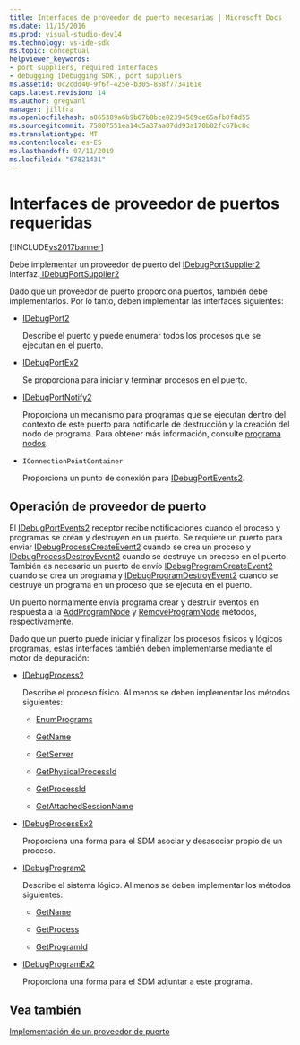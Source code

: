 ```yaml
---
title: Interfaces de proveedor de puerto necesarias | Microsoft Docs
ms.date: 11/15/2016
ms.prod: visual-studio-dev14
ms.technology: vs-ide-sdk
ms.topic: conceptual
helpviewer_keywords:
- port suppliers, required interfaces
- debugging [Debugging SDK], port suppliers
ms.assetid: 0c2cdd40-9f6f-425e-b305-858f7734161e
caps.latest.revision: 14
ms.author: gregvanl
manager: jillfra
ms.openlocfilehash: a065389a6b9b67b8bce82394569ce65afb0f8d55
ms.sourcegitcommit: 75807551ea14c5a37aa07dd93a170b02fc67bc8c
ms.translationtype: MT
ms.contentlocale: es-ES
ms.lasthandoff: 07/11/2019
ms.locfileid: "67821431"
---
```

# <a name="required-port-supplier-interfaces"></a>Interfaces de proveedor de puertos requeridas
[!INCLUDE[vs2017banner](../../includes/vs2017banner.md)]

Debe implementar un proveedor de puerto del [IDebugPortSupplier2](../../extensibility/debugger/reference/idebugportsupplier2.md) interfaz.[ IDebugPortSupplier2](../../extensibility/debugger/reference/idebugportsupplier2.md)  
  
 Dado que un proveedor de puerto proporciona puertos, también debe implementarlos. Por lo tanto, deben implementar las interfaces siguientes:  
  
- [IDebugPort2](../../extensibility/debugger/reference/idebugport2.md)  
  
     Describe el puerto y puede enumerar todos los procesos que se ejecutan en el puerto.  
  
- [IDebugPortEx2](../../extensibility/debugger/reference/idebugportex2.md)  
  
     Se proporciona para iniciar y terminar procesos en el puerto.  
  
- [IDebugPortNotify2](../../extensibility/debugger/reference/idebugportnotify2.md)  
  
     Proporciona un mecanismo para programas que se ejecutan dentro del contexto de este puerto para notificarle de destrucción y la creación del nodo de programa. Para obtener más información, consulte [programa nodos](../../extensibility/debugger/program-nodes.md).  
  
- `IConnectionPointContainer`  
  
     Proporciona un punto de conexión para [IDebugPortEvents2](../../extensibility/debugger/reference/idebugportevents2.md).  
  
## <a name="port-supplier-operation"></a>Operación de proveedor de puerto  
 El [IDebugPortEvents2](../../extensibility/debugger/reference/idebugportevents2.md) receptor recibe notificaciones cuando el proceso y programas se crean y destruyen en un puerto. Se requiere un puerto para enviar [IDebugProcessCreateEvent2](../../extensibility/debugger/reference/idebugprocesscreateevent2.md) cuando se crea un proceso y [IDebugProcessDestroyEvent2](../../extensibility/debugger/reference/idebugprocessdestroyevent2.md) cuando se destruye un proceso en el puerto. También es necesario un puerto de envío [IDebugProgramCreateEvent2](../../extensibility/debugger/reference/idebugprogramcreateevent2.md) cuando se crea un programa y [IDebugProgramDestroyEvent2](../../extensibility/debugger/reference/idebugprogramdestroyevent2.md) cuando se destruye un programa en un proceso que se ejecuta en el puerto.  
  
 Un puerto normalmente envía programa crear y destruir eventos en respuesta a la [AddProgramNode](../../extensibility/debugger/reference/idebugportnotify2-addprogramnode.md) y [RemoveProgramNode](../../extensibility/debugger/reference/idebugportnotify2-removeprogramnode.md) métodos, respectivamente.  
  
 Dado que un puerto puede iniciar y finalizar los procesos físicos y lógicos programas, estas interfaces también deben implementarse mediante el motor de depuración:  
  
- [IDebugProcess2](../../extensibility/debugger/reference/idebugprocess2.md)  
  
  Describe el proceso físico. Al menos se deben implementar los métodos siguientes:  

  - [EnumPrograms](../../extensibility/debugger/reference/idebugprocess2-enumprograms.md)  

  - [GetName](../../extensibility/debugger/reference/idebugprocess2-getname.md)  

  - [GetServer](../../extensibility/debugger/reference/idebugprocess2-getserver.md)  

  - [GetPhysicalProcessId](../../extensibility/debugger/reference/idebugprocess2-getphysicalprocessid.md)  

  - [GetProcessId](../../extensibility/debugger/reference/idebugprocess2-getprocessid.md)  

  - [GetAttachedSessionName](../../extensibility/debugger/reference/idebugprocess2-getattachedsessionname.md)  

- [IDebugProcessEx2](../../extensibility/debugger/reference/idebugprocessex2.md)  
  
    Proporciona una forma para el SDM asociar y desasociar propio de un proceso.  
  
- [IDebugProgram2](../../extensibility/debugger/reference/idebugprogram2.md)  
  
  Describe el sistema lógico. Al menos se deben implementar los métodos siguientes:  

  - [GetName](../../extensibility/debugger/reference/idebugprogram2-getname.md)  

  - [GetProcess](../../extensibility/debugger/reference/idebugprogram2-getprocess.md)  

  - [GetProgramId](../../extensibility/debugger/reference/idebugprogram2-getprogramid.md)  
  
- [IDebugProgramEx2](../../extensibility/debugger/reference/idebugprogramex2.md)  
  
     Proporciona una forma para el SDM adjuntar a este programa.  
  
## <a name="see-also"></a>Vea también  
 [Implementación de un proveedor de puerto](../../extensibility/debugger/implementing-a-port-supplier.md)
